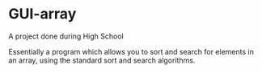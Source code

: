 # GUI-array

A project done during High School

Essentially a program which allows you to sort and search for elements in an array, using the standard sort and search algorithms.

